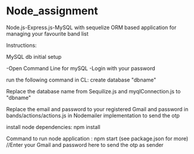 # Node_assignment



 Node.js-Express.js-MySQL with sequelize ORM based application for managing your favourite band list
 
Instructions:

MySQL db initial setup

-Open Command Line for mySQL
-Login with your password

run the following command in CL:
create database "dbname"


Replace the database name from Sequilize.js and myqlConnection.js to "dbname"


Replace the email and password to your registered Gmail and password  in bands/actions/actions.js in Nodemailer implementation to send the otp
 
install node dependencies: npm install

Command to run node application : npm start 
(see package.json for more)            //Enter your Gmail and password  here to send the otp as sender
           

 
